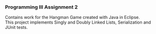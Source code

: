 ### Programming III Assignment 2
Contains work for the Hangman Game created with Java in Eclipse.<br>
This project implements Singly and Doubly Linked Lists, Serialization and JUnit tests.
